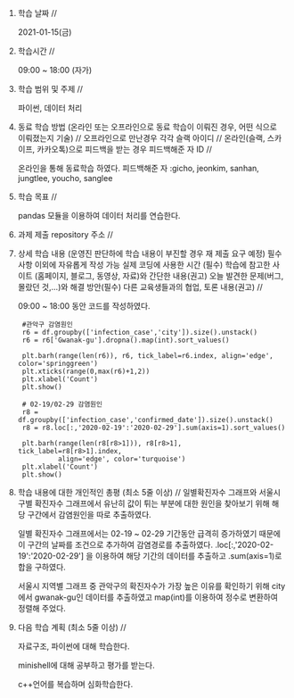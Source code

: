 1. 학습 날짜 // 

    2021-01-15(금)
 
2. 학습시간 // 

    09:00 ~ 18:00 (자가)
    
3. 학습 범위 및 주제 // 
    
    파이썬, 데이터 처리
    
4. 동료 학습 방법 (온라인 또는 오프라인으로 동료 학습이 이뤄진 경우, 어떤 식으로 이뤄졌는지 기술) // 오프라인으로 만난경우 각각 슬랙 아이디 // 온라인(슬랙, 스카이프, 카카오톡)으로 피드백을 받는 경우 피드백해준 자 ID // 

    온라인을 통해 동료학습 하였다.  피드백해준 자 :gicho, jeonkim, sanhan, jungtlee, youcho, sanglee

5. 학습 목표 //

    pandas 모듈을 이용하여 데이터 처리를 연습한다.
    
6. 과제 제출 repository 주소 // 
    
    
    
7. 상세 학습 내용 (운영진 판단하에 학습 내용이 부진할 경우 재 제출 요구 예정) 필수사항 이외에 자유롭게 작성 가능 실제 코딩에 사용한 시간 (필수) 학습에 참고한 사이트 (홈페이지, 블로그, 동영상, 자료)와 간단한 내용(권고) 오늘 발견한 문제(버그, 몰랐던 것,...)와 해결 방안(필수) 다른 교육생들과의 협업, 토론 내용(권고) //
    
    09:00 ~ 18:00 동안 코드를 작성하였다.

        #관악구 감염원인
        r6 = df.groupby(['infection_case','city']).size().unstack()
        r6 = r6['Gwanak-gu'].dropna().map(int).sort_values()

        plt.barh(range(len(r6)), r6, tick_label=r6.index, align='edge', color='springgreen')
        plt.xticks(range(0,max(r6)+1,2))
        plt.xlabel('Count')
        plt.show()
        
        # 02-19/02-29 감염원인
        r8 = df.groupby(['infection_case','confirmed_date']).size().unstack()
        r8 = r8.loc[:,'2020-02-19':'2020-02-29'].sum(axis=1).sort_values()

        plt.barh(range(len(r8[r8>1])), r8[r8>1], tick_label=r8[r8>1].index,
                 align='edge', color='turquoise')
        plt.xlabel('Count')
        plt.show()
        
   
8. 학습 내용에 대한 개인적인 총평 (최소 5줄 이상) //
    일별확진자수 그래프와 서울시 구별 확진자수 그래프에서 유난히 값이 튀는 부분에 대한 원인을 찾아보기 위해 해당 구간에서 감염원인을 따로 추출하였다. 
    
    일별 확진자수 그래프에서는 02-19 ~ 02-29 기간동안 급격히 증가하였기 때문에 이 구간의 날짜를 조건으로 추가하여 감염경로를 추출하였다. .loc[:,'2020-02-19':'2020-02-29'] 을 이용하여 해당 기간의 데이터를 추출하고 .sum(axis=1)로 합을 구하였다.
    
    서울시 지역별 그래프 중 관악구의 확진자수가 가장 높은 이유를 확인하기 위해 city에서 gwanak-gu인 데이터를 추출하였고 map(int)를 이용하여 정수로 변환하여 정렬해 주었다.

    
9. 다음 학습 계획 (최소 5줄 이상) // 
    
    자료구조, 파이썬에 대해 학습한다.
    
    minishell에 대해 공부하고 평가를 받는다.
    
    c++언어를 복습하며 심화학습한다.